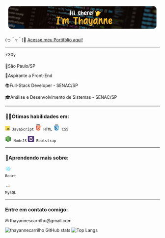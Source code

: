 <img src="thay_git2.png">
<div align "center">

  
(っ＾▿＾)💨 <a href="https://thayanne-carrilho.onrender.com/">Acesse meu Portifólio aqui!</a> 
  
---
<p>⚡30y</p>
<p>📍São Paulo/SP</p> 
<p>🎨Aspirante a Front-End</p> 
<p>📚Full-Stack Developer - SENAC/SP</p>
<p>🎓Análise e Desenvolvimento de Sistemas - SENAC/SP</p>
<hr>
<h3>🤹🏼Ótimas habilidades em:</h3>
<p><code><img height="15" src="https://raw.githubusercontent.com/github/explore/80688e429a7d4ef2fca1e82350fe8e3517d3494d/topics/javascript/javascript.png" alt="Javascript"> JavaScript</code>
<code><img height="20" src="https://raw.githubusercontent.com/github/explore/80688e429a7d4ef2fca1e82350fe8e3517d3494d/topics/html/html.png" alt="HTML5"> HTML</code>
<code><img height="20" src="https://raw.githubusercontent.com/github/explore/80688e429a7d4ef2fca1e82350fe8e3517d3494d/topics/css/css.png" alt="CSS"> CSS</code></p>
<p><code><img height="20" src="https://raw.githubusercontent.com/github/explore/80688e429a7d4ef2fca1e82350fe8e3517d3494d/topics/nodejs/nodejs.png" alt="Nodejs"/> NodeJS</code>  
<code><img height="20" src="https://raw.githubusercontent.com/github/explore/80688e429a7d4ef2fca1e82350fe8e3517d3494d/topics/bootstrap/bootstrap.png" alt="bootstrap"/> Bootstrap</code></p>
<hr>
<h3>🌱Aprendendo mais sobre:</h3>

<code><img height="20" src="https://raw.githubusercontent.com/github/explore/80688e429a7d4ef2fca1e82350fe8e3517d3494d/topics/react/react.png" alt="react"/> React</code></p>
<code><img height="20" src="https://raw.githubusercontent.com/github/explore/80688e429a7d4ef2fca1e82350fe8e3517d3494d/topics/mysql/mysql.png" alt="mysql"/> MySQL</code></p>
<hr>
<h3>Entre em contato comigo:</h3>
<p>✉ thayannescarrilho@gmail.com</p> </b> 
</div>

![thayannecarrilho GitHub stats](https://github-readme-stats.vercel.app/api?username=thayannecarrilho&show_icons=true&theme=tokyonight)   ![Top Langs](https://github-readme-stats.vercel.app/api/top-langs/?username=thayannecarrilho&theme=tokyonight)


